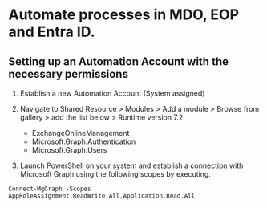 # Automate processes in MDO, EOP and Entra ID.
## Setting up an Automation Account with the necessary permissions
1. Establish a new Automation Account (System assigned)
   
2. Navigate to Shared Resource > Modules > Add a module > Browse from gallery > add the list below > Runtime version 7.2
    - ExchangeOnlineManagement
    - Microsoft.Graph.Authentication
    - Microsoft.Graph.Users
    
3. Launch PowerShell on your system and establish a connection with Microsoft Graph using the following scopes by executing.
  ```
  Connect-MgGraph -Scopes AppRoleAssignment.ReadWrite.All,Application.Read.All
  ```
